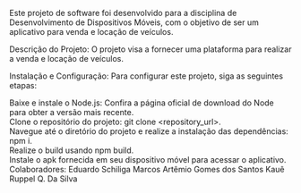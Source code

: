 Este projeto de software foi desenvolvido para a disciplina de Desenvolvimento de Dispositivos Móveis, com o objetivo de ser um aplicativo para venda e locação de veículos.

Descrição do Projeto:
O projeto visa a fornecer uma plataforma para realizar a venda e locação de veículos.

Instalação e Configuração:
Para configurar este projeto, siga as seguintes etapas:

Baixe e instale o Node.js: Confira a página oficial de download do Node para obter a versão mais recente.  
Clone o repositório do projeto: git clone <repository_url>.  
Navegue até o diretório do projeto e realize a instalação das dependências: npm i.  
Realize o build usando npm build.  
Instale o apk fornecida em seu dispositivo móvel para acessar o aplicativo.  
Colaboradores:
Eduardo Schiliga
Marcos Artêmio Gomes dos Santos
Kauê Ruppel Q. Da Silva